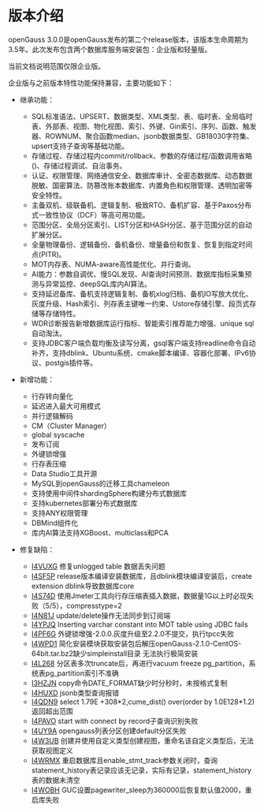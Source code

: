 # 版本介绍<a name="ZH-CN_TOPIC_0289899200"></a>

openGauss 3.0.0是openGauss发布的第二个release版本，该版本生命周期为3.5年。此次发布包含两个数据库服务端安装包：企业版和轻量版。

当前文档说明范围仅限企业版。

企业版与之前版本特性功能保持兼容，主要功能如下：

-   继承功能：
    -   SQL标准语法、UPSERT、数据类型、XML类型、表、临时表、全局临时表、外部表、视图、物化视图、索引、外键、Gin索引、序列、函数、触发器、ROWNUM、聚合函数median、jsonb数据类型、GB18030字符集、upsert支持子查询等基础功能。
    -   存储过程、存储过程内commit/rollback、参数的存储过程/函数调用省略\(\)、存储过程调试、自治事务。
    -   认证、权限管理、网络通信安全、数据库审计、全密态数据库、动态数据脱敏、国密算法、防篡改账本数据库、内置角色和权限管理、透明加密等安全特性。
    -   主备双机、级联备机、逻辑复制、极致RTO、备机扩容、基于Paxos分布式一致性协议（DCF）等高可用功能。
    -   范围分区、全局分区索引、LIST分区和HASH分区、基于范围分区的自动扩展分区。
    -   全量物理备份、逻辑备份、备机备份、增量备份和恢复、恢复到指定时间点\(PITR\)。
    -   MOT内存表、NUMA-aware高性能优化、并行查询。
    -   AI能力：参数自调优、慢SQL发现、AI查询时间预测、数据库指标采集预测与异常监控、deepSQL库内AI算法。
    -   支持延迟备库、备机支持逻辑复制、备机xlog归档、备机IO写放大优化、灰度升级、Hash索引、列存表主键唯一约束、Ustore存储引擎、段页式存储等存储特性。
    -   WDR诊断报告新增数据库运行指标、智能索引推荐能力增强、unique sql自动淘汰。
    -   支持JDBC客户端负载均衡及读写分离，gsql客户端支持readline命令自动补齐，支持dblink、Ubuntu系统、cmake脚本编译、容器化部署、IPv6协议、postgis插件等。


-   新增功能：
    -   行存转向量化
    -   延迟进入最大可用模式
    -   并行逻辑解码
    -   CM（Cluster Manager）
    -   global syscache
    -   发布订阅
    -   外键锁增强
    -   行存表压缩
    -   Data Studio工具开源
    -   MySQL到openGauss的迁移工具chameleon
    -   支持使用中间件shardingSphere构建分布式数据库
    -   支持kubernetes部署分布式数据库
    -   支持ANY权限管理
    -   DBMind组件化
    -   库内AI算法支持XGBoost、multiclass和PCA

-   修复缺陷：
    -   [I4VUXG](https://gitee.com/opengauss/openGauss-server/issues/I4VUXG?from=project-issue)  修复unlogged table 数据丢失问题
    -   [I4SF5P](https://gitee.com/opengauss/openGauss-server/issues/I4SF5P?from=project-issue)  release版本编译安装数据库，且dblink模块编译安装后，create extension dblink导致数据库core
    -   [I4S74D](https://gitee.com/opengauss/openGauss-server/issues/I4S74D?from=project-issue)  使用Jmeter工具向行存压缩表插入数据，数据量1G以上时必现失败（5/5），compresstype=2
    -   [I4N81J](https://gitee.com/opengauss/openGauss-server/issues/I4N81J?from=project-issue)  update/delete操作无法同步到订阅端
    -   [I4YPJQ](https://gitee.com/opengauss/openGauss-server/issues/I4YPJQ?from=project-issue)  Inserting varchar constant into MOT table using JDBC fails
    -   [I4PF6G](https://gitee.com/opengauss/openGauss-server/issues/I4PF6G?from=project-issue)  外键锁增强-2.0.0.灰度升级至2.2.0不提交，执行tpcc失败
    -   [I4WPD1](https://gitee.com/opengauss/openGauss-server/issues/I4WPD1?from=project-issue)  简化安装模块获取安装包后解压openGauss-2.1.0-CentOS-64bit.tar.bz2缺少simpleinstall目录 无法执行极简安装
    -   [I4L268](https://gitee.com/opengauss/openGauss-server/issues/I4L268?from=project-issue)  分区表多次truncate后，再进行vacuum freeze pg\_partition，系统表pg\_partition索引不准确
    -   [I3HZJN](https://gitee.com/opengauss/openGauss-server/issues/I3HZJN?from=project-issue)  copy命令DATE\_FORMAT缺少时分秒时，未按格式复制
    -   [I4HUXD](https://gitee.com/opengauss/openGauss-server/issues/I4HUXD?from=project-issue)  jsonb类型查询报错
    -   [I4QDN9](https://gitee.com/opengauss/openGauss-server/issues/I4QDN9?from=project-issue)  select 1.79E +308\*2,cume\_dist\(\) over\(order by 1.0E128\*1.2\)返回超出范围
    -   [I4PAVO](https://gitee.com/opengauss/openGauss-server/issues/I4PAVO?from=project-issue)  start with connect by record子查询识别失败
    -   [I4UY9A](https://gitee.com/opengauss/openGauss-server/issues/I4UY9A?from=project-issue)  opengauss列表分区创建default分区失败
    -   [I4W3UB](https://gitee.com/opengauss/openGauss-server/issues/I4W3UB?from=project-issue)  创建并使用自定义类型创建视图，重命名该自定义类型后，无法获取视图定义
    -   [I4WRMX](https://gitee.com/opengauss/openGauss-server/issues/I4WRMX?from=project-issue)  重启数据库且enable\_stmt\_track参数关闭时，查询statement\_history表记录应该无记录，实际有记录，statement\_history表的数据未清空
    -   [I4WOBH](https://gitee.com/opengauss/openGauss-server/issues/I4WOBH?from=project-issue)  GUC设置pagewriter\_sleep为360000后恢复默认值2000，重启库失败


